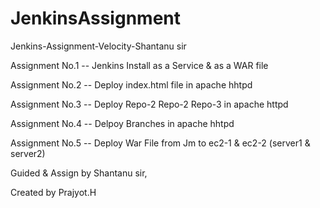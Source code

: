 # JenkinsAssignment
Jenkins-Assignment-Velocity-Shantanu sir 



Assignment No.1 -- Jenkins Install as a Service & as a WAR file 

Assignment No.2 -- Deploy index.html file in apache hhtpd

Assignment No.3 -- Deploy Repo-2 Repo-2 Repo-3 in apache httpd

Assignment No.4 -- Delpoy Branches in apache hhtpd 

Assignment No.5 -- Deploy War File from Jm to ec2-1 & ec2-2 (server1 & server2)














Guided & Assign by Shantanu sir,


Created by Prajyot.H
